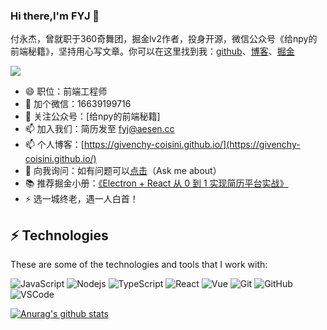 ### Hi there,I'm FYJ 👋
付永杰，曾就职于360奇舞团，掘金lv2作者，投身开源，微信公众号《给npy的前端秘籍》，坚持用心写文章。你可以在这里找到我：[github](https://github.com/Givenchy-Coisini)、[博客](https://givenchy-coisini.github.io/)、[掘金](https://juejin.cn/user/2365804755554792)


![](https://visitor-badge.glitch.me/badge?page_id=Givenchy-Coisini.Givenchy-Coisini)

- 😄 职位：前端工程师
- 💬 加个微信：16639199716
- 🏡 关注公众号：[给npy的前端秘籍]
- 📫 加入我们：简历发至 fyj@aesen.cc
- 📫 个人博客：[https://givenchy-coisini.github.io/](https://givenchy-coisini.github.io/)
- 💬 向我询问：如有问题可以[点击](https://github.com/Givenchy-Coisini/Givenchy-Coisini.github.io/issues)（Ask me about）
- 📚 推荐掘金小册：[《Electron + React 从 0 到 1 实现简历平台实战》](https://juejin.cn/book/6950646725295996940)
- ⚡ 选一城终老，遇一人白首！

<!-- <img src="https://github-readme-stats.vercel.app/api?username=PDKSophia&show_icons=true" alt="1024bibi.com" style="margin-top: 100px;" /> -->


<!-- **Languages and Tools:**  

<code><img height="24" src="https://raw.githubusercontent.com/github/explore/80688e429a7d4ef2fca1e82350fe8e3517d3494d/topics/html/html.png"></code>
<code><img height="24" src="https://raw.githubusercontent.com/github/explore/80688e429a7d4ef2fca1e82350fe8e3517d3494d/topics/css/css.png"></code>
<code><img height="24" src="https://raw.githubusercontent.com/github/explore/80688e429a7d4ef2fca1e82350fe8e3517d3494d/topics/javascript/javascript.png"></code>
<code><img height="24" src="https://raw.githubusercontent.com/github/explore/80688e429a7d4ef2fca1e82350fe8e3517d3494d/topics/typescript/typescript.png"></code>
<code><img height="24" src="https://raw.githubusercontent.com/github/explore/80688e429a7d4ef2fca1e82350fe8e3517d3494d/topics/react/react.png"></code>
<code><img height="24" src="https://raw.githubusercontent.com/github/explore/5c058a388828bb5fde0bcafd4bc867b5bb3f26f3/topics/vue/vue.png"></code>
<code><img height="24" src="https://raw.githubusercontent.com/github/explore/80688e429a7d4ef2fca1e82350fe8e3517d3494d/topics/nodejs/nodejs.png"></code>
 -->
## ⚡ Technologies

These are some of the technologies and tools that I work with:

![JavaScript](https://img.shields.io/badge/-JavaScript-black?style=flat-square&logo=javascript)
![Nodejs](https://img.shields.io/badge/-Nodejs-339933?style=flat-square&logo=Node.js&logoColor=white)
![TypeScript](https://img.shields.io/badge/-TypeScript-007ACC?style=flat-square&logo=typescript&logoColor=white)
![React](https://img.shields.io/badge/-React-007ACC?style=flat-square&logo=react&logoColor=white)
![Vue](https://img.shields.io/badge/-Vue-339933?style=flat-square&logo=vue.js&logoColor=white)
![Git](https://img.shields.io/badge/-Git-black?style=flat-square&logo=git)
![GitHub](https://img.shields.io/badge/-GitHub-181717?style=flat-square&logo=github)
![VSCode](https://img.shields.io/badge/-VSCode-007ACC?style=flat-square&logo=visual-studio-code&logoColor=white)

[![Anurag's github stats](https://github-readme-stats.vercel.app/api?username=Givenchy-Coisini&show_icons=true&theme=merko)](https://github.com/anuraghazra/github-readme-stats)



